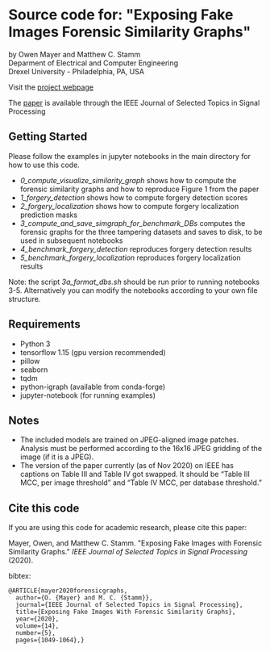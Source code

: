 # Source code for: "Exposing Fake Images Forensic Similarity Graphs" 
by Owen Mayer and Matthew C. Stamm  
Deparment of Electrical and Computer Engineering  
Drexel University - Philadelphia, PA, USA

Visit the [project webpage](http://omayer.gitlab.io/forensicgraph/)

The [paper](https://ieeexplore.ieee.org/abstract/document/9113265) is available through the IEEE Journal of Selected Topics in Signal Processing 

## Getting Started

Please follow the examples in jupyter notebooks in the main directory for how to use this code.
- *0_compute_visualize_similarity_graph* shows how to compute the forensic similarity graphs and how to reproduce Figure 1 from the paper
- *1_forgery_detection* shows how to compute forgery detection scores
- *2_forgery_localization* shows how to compute forgery localization prediction masks
- *3_compute_and_save_simgraph_for_benchmark_DBs* computes the forensic graphs for the three tampering datasets and saves to disk, to be used in subsequent notebooks
- *4_benchmark_forgery_detection* reproduces forgery detection results 
- *5_benchmark_forgery_localization* reproduces forgery localization results 

Note: the script *3a_format_dbs.sh* should be run prior to running notebooks 3-5. Alternatively you can modify the notebooks according to your own file structure. 

## Requirements
- Python 3
- tensorflow 1.15 (gpu version recommended)
- pillow
- seaborn
- tqdm
- python-igraph (available from conda-forge)
- jupyter-notebook (for running examples)

## Notes
- The included models are trained on JPEG-aligned image patches. Analysis must be performed according to the 16x16 JPEG gridding of the image (if it is a JPEG). 
- The version of the paper currently (as of Nov 2020) on IEEE has captions on Table III and Table IV got swapped. It should be “Table III MCC, per image threshold” and “Table IV MCC, per database threshold.”


## Cite this code
If you are using this code for academic research, please cite this paper:

Mayer, Owen, and Matthew C. Stamm. "Exposing Fake Images with Forensic Similarity Graphs." *IEEE Journal of Selected Topics in Signal Processing* (2020).

bibtex:
```
@ARTICLE{mayer2020forensicgraphs,
  author={O. {Mayer} and M. C. {Stamm}},
  journal={IEEE Journal of Selected Topics in Signal Processing}, 
  title={Exposing Fake Images With Forensic Similarity Graphs}, 
  year={2020},
  volume={14},
  number={5},
  pages={1049-1064},}
```